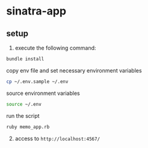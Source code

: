 # sinatra-app

## setup
1. execute the following command:
```bash
bundle install
```

copy env file and set necessary environment variables
```bash
cp ~/.env.sample ~/.env
```

source environment variables
```bash
source ~/.env
```

run the script
```bash
ruby memo_app.rb
```
2. access to `http://localhost:4567/`

